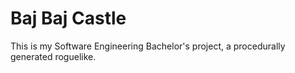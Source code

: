 # Baj Baj Castle
 
This is my Software Engineering Bachelor's project, a procedurally generated roguelike.
